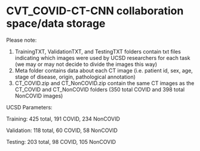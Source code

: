 # CVT_COVID-CT-CNN collaboration space/data storage
Please note:
1. TrainingTXT, ValidationTXT, and TestingTXT folders contain txt files indicating which images were used by UCSD researchers for each task (we may or may not decide to divide the images this way)
2. Meta folder contains data about each CT image (i.e. patient id, sex, age, stage of disease, origin, pathological annotation)
3. CT_COVID.zip and CT_NonCOVID.zip contain the same CT images as the CT_COVID and CT_NonCOVID folders (350 total COVID and 398 total NonCOVID images)

UCSD Parameters:

Training: 425 total, 191 COVID, 234 NonCOVID

Validation: 118 total, 60 COVID, 58 NonCOVID

Testing: 203 total, 98 COVID, 105 NonCOVID
